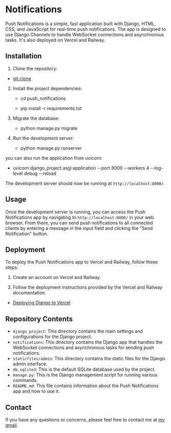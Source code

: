 ﻿# Notifications

Push Notifications is a simple, fast application built with Django, HTML, CSS, and JavaScript for real-time push notifications. The app is designed to use Django Channels to handle WebSocket connections and asynchronous tasks. It's also deployed on Vercel and Railway.

## Installation

1. Clone the repository:

- [git clone](https://github.com/ahmedesmail07/push_notifications.git)

2. Install the project dependencies:

   - cd push_notifications
   
   - pip install -r requirements.txt

3. Migrate the database:

   - python manage.py migrate

4. Run the development server:

   - python manage.py runserver

you can also run the application from uvicorn:

   - uvicorn django_project.asgi:application --port 8000 --workers 4 --log-level debug --reload

The development server should now be running at `http://localhost:8000/`.

## Usage

Once the development server is running, you can access the Push Notifications app by navigating to `http://localhost:8000/` in your web browser. From there, you can send push notifications to all connected clients by entering a message in the input field and clicking the "Send Notification" button.

## Deployment

To deploy the Push Notifications app to Vercel and Railway, follow these steps:

1. Create an account on Vercel and Railway.

2. Follow the deployment instructions provided by the Vercel and Railway documentation.

- [Deploying Django to Vercel](https://vercel.com/guides/deploying-django-to-vercel)

## Repository Contents

- `django_project`: This directory contains the main settings and configurations for the Django project.
- `notifications`: This directory contains the Django app that handles the WebSocket connections and asynchronous tasks for sending push notifications.
- `staticfiles/admin`: This directory contains the static files for the Django admin interface.
- `db.sqlite3`: This is the default SQLite database used by the project.
- `manage.py`: This is the Django management script for running various commands.
- `README.md`: This file contains information about the Push Notifications app and how to use it.

## Contact

If you have any questions or concerns, please feel free to contact me at [my gmail](mailto:ahmedismail332211@gmail.com).
